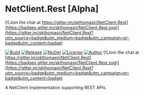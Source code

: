 # NetClient.Rest [Alpha]

[![Join the chat at https://gitter.im/skthomasjr/NetClient.Rest](https://badges.gitter.im/skthomasjr/NetClient.Rest.svg)](https://gitter.im/skthomasjr/NetClient.Rest?utm_source=badge&utm_medium=badge&utm_campaign=pr-badge&utm_content=badge)

[![Build](https://ci.appveyor.com/api/projects/status/r6t2rvc0qru109ni?svg=true)](https://ci.appveyor.com/project/skthomasjr/netclient-rest)
[![Release](https://img.shields.io/github/release/skthomasjr/NetClient.Rest.svg?maxAge=2592000)](https://github.com/skthomasjr/NetClient.Rest/releases)
[![NuGet](https://img.shields.io/nuget/v/NetClient.Rest.svg)](https://www.nuget.org/packages/NetClient.Rest)
[![License](https://img.shields.io/github/license/skthomasjr/NetClient.Rest.svg?maxAge=2592000)](LICENSE.md)
[![Author](https://img.shields.io/badge/author-Scott%20K.%20Thomas%2C%20Jr.-blue.svg?maxAge=2592000)](https://www.linkedin.com/in/skthomasjr)
[![Join the chat at https://gitter.im/skthomasjr/NetClient.Rest](https://badges.gitter.im/skthomasjr/NetClient.Rest.svg)](https://gitter.im/skthomasjr/NetClient.Rest?utm_source=badge&utm_medium=badge&utm_campaign=pr-badge&utm_content=badge)

A NetClient implementation supporting REST APIs.
